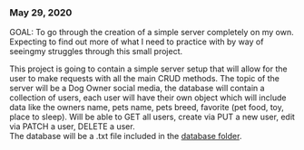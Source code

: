 <h3>May 29, 2020</h3>
GOAL: To go through the creation of a simple server completely on my own. Expecting to find out more of what I need to practice with by way of seeingmy struggles through this small project.<br>

This project is going to contain a simple server setup that will allow for the user to make requests with all the main CRUD methods. The topic of the server will be a Dog Owner social media, the database will contain a collection of users, each user will have their own object which will include data like the owners name, pets name, pets breed, favorite (pet food, toy, place to sleep). Will be able to GET all users, create via PUT a new user, edit via PATCH a user, DELETE a user.<br>
The database will be a .txt file included in the [database folder](link).